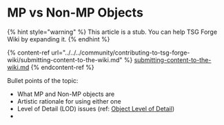 # MP vs Non-MP Objects

{% hint style="warning" %}
This article is a stub. You can help TSG Forge Wiki by expanding it.
{% endhint %}

{% content-ref url="../../../community/contributing-to-tsg-forge-wiki/submitting-content-to-the-wiki.md" %}
[submitting-content-to-the-wiki.md](../../../community/contributing-to-tsg-forge-wiki/submitting-content-to-the-wiki.md)
{% endcontent-ref %}

Bullet points of the topic:

* What MP and Non-MP objects are
* Artistic rationale for using either one
* Level of Detail (LOD) issues (ref: [Object Level of Detail](object-level-of-detail.md))
*
